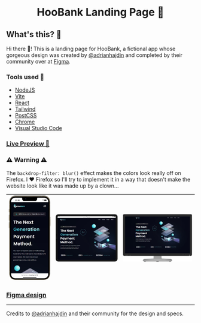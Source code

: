 <h1 align="center">HooBank Landing Page 🏦</h1>

## What's this? 🤔

Hi there 👋! This is a landing page for HooBank, a fictional app whose gorgeous design was created by [@adrianhajdin](https://github.com/adrianhajdin) and completed by their community over at [Figma](https://www.figma.com/).

### Tools used 🧰

- [NodeJS](https://nodejs.org/)
- [Vite](https://vitejs.dev/)
- [React](https://reactjs.org/)
- [Tailwind](https://tailwindcss.com/)
- [PostCSS](https://postcss.org/)
- [Chrome](https://www.google.com/chrome/)
- [Visual Studio Code](https://code.visualstudio.com/)

### [Live Preview 🎨](https://hoobank-rwxdan.vercel.app/)

### ⚠ Warning ⚠

The `backdrop-filter: blur()` effect makes the colors look really off on Firefox. I ❤ Firefox so I'll try to implement it in a way that doesn't make the website look like it was made up by a clown...

| ![](./public/screenshots/mobile_view.png) | ![](./public/screenshots/tablet_view.png) | ![](./public/screenshots/desktop_view.png) |
| ----------------------------------------- | ----------------------------------------- | ------------------------------------------ |

### [Figma design](https://www.figma.com/file/bUGIPys15E78w9bs1l4tgS/HooBank?node-id=310%3A485&t=x9rw6TaVJ0bWystQ-1)

---

Credits to [@adrianhajdin](https://github.com/adrianhajdin) and their community for the design and specs.
